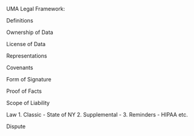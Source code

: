 UMA Legal Framework:


Definitions

Ownership of Data

License of Data

Representations

Covenants

Form of Signature

Proof of Facts

Scope of Liability

Law
	1. Classic - State of NY
	2. Supplemental - 
	3. Reminders - HIPAA etc. 

Dispute


